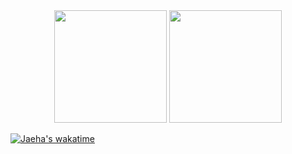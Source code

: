 
<div align="center">
<a>
<img height="180em" src="https://github-readme-stats.vercel.app/api?username=JeongJaeHa&show_icons=true&theme=ayu-mirage" />
<img height="180em" src="https://github-readme-stats.vercel.app/api/top-langs/?username=6810779s&layout=compact&theme=tokyonight" />
</a>
</div>

[![Jaeha's wakatime](https://wakatime.com/badge/user/224a14b7-22fd-4319-9ed8-e5fdc0528287.svg)](https://wakatime.com/@224a14b7-22fd-4319-9ed8-e5fdc0528287)

<!--
**JeongJaeHa/JeongJaeHa** is a ✨ _special_ ✨ repository because its `README.md` (this file) appears on your GitHub profile.

Here are some ideas to get you started:

- 🔭 I’m currently working on ...
- 🌱 I’m currently learning ...
- 👯 I’m looking to collaborate on ...
- 🤔 I’m looking for help with ...
- 💬 Ask me about ...
- 📫 How to reach me: ...
- 😄 Pronouns: ...
- ⚡ Fun fact: ...
-->
